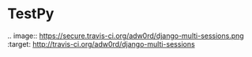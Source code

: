 # TestPy
.. image:: https://secure.travis-ci.org/adw0rd/django-multi-sessions.png
    :target: http://travis-ci.org/adw0rd/django-multi-sessions
